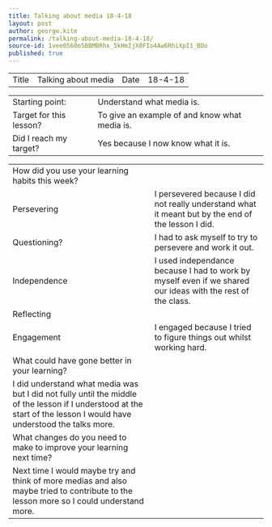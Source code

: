 ```yaml
---
title: Talking about media 18-4-18
layout: post
author: george.kite
permalink: /talking-about-media-18-4-18/
source-id: 1vee0560o5BBMBRhx_5kHmIjX0FIo4Aw6RhiXpI1_BDo
published: true
---
```

<table>
  <tr>
    <td>Title</td>
    <td>Talking about media</td>
    <td>Date</td>
    <td>18-4-18</td>
  </tr>
</table>


<table>
  <tr>
    <td>Starting point:</td>
    <td>Understand what media is.</td>
  </tr>
  <tr>
    <td>Target for this lesson?</td>
    <td>To give an example of and know what media is.</td>
  </tr>
  <tr>
    <td>Did I reach my target? </td>
    <td>Yes because I now know what it is.</td>
  </tr>
</table>


<table>
  <tr>
    <td>How did you use your learning habits this week?</td>
    <td></td>
  </tr>
  <tr>
    <td>Persevering</td>
    <td>I persevered because I did not really understand what it meant but by the end of the lesson I did.</td>
  </tr>
  <tr>
    <td>Questioning?</td>
    <td>I had to ask myself to try to persevere and work it out.</td>
  </tr>
  <tr>
    <td>Independence</td>
    <td>I used independance because I had to work by myself even if we shared our ideas with the rest of the class.</td>
  </tr>
  <tr>
    <td>Reflecting</td>
    <td></td>
  </tr>
  <tr>
    <td>Engagement</td>
    <td>I engaged because I tried to figure things out whilst working hard.</td>
  </tr>
  <tr>
    <td>What could have gone better in your learning?</td>
    <td></td>
  </tr>
  <tr>
    <td>I did understand what media was but I did not fully until the middle of the lesson if I understood at the start of the lesson I would have understood the talks more.</td>
    <td></td>
  </tr>
  <tr>
    <td>What changes do you need to make to improve your learning next time?</td>
    <td></td>
  </tr>
  <tr>
    <td>Next time I would maybe try and think of more medias and also maybe tried to contribute to the lesson more so I could understand more.</td>
    <td></td>
  </tr>
</table>


